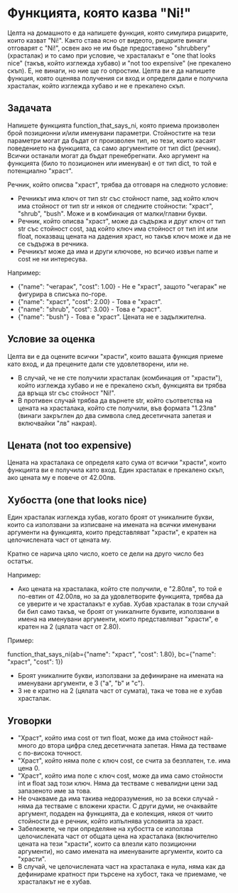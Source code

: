 # Функцията, която казва "Ni!"
Целта на домашното е да напишете функция, която симулира рицарите, които казват "Ni!". Както става ясно от видеото, рицарите винаги отговарят с "Ni!", освен ако не им бъде предоставено "shrubbery" (храсталак) и то само при условие, че храсталакът е "one that looks nice" (такъв, който изглежда хубаво) и "not too expensive" (не прекалено скъп). Е, не винаги, но ние ще го опростим. Целта ви е да напишете функция, която оценява получения си вход и определя дали е получила храсталак, който изглежда хубаво и не е прекалено скъп.

## Задачата
Напишете функцията function_that_says_ni, която приема произволен брой позиционни и/или именувани параметри. Стойностите на тези параметри могат да бъдат от произволен тип, но тези, които касаят поведението на функцията, са само аргументите от тип dict (речник). Всички останали могат да бъдат пренебрегнати. Ако аргумент на функцията (било то позиционен или именуван) е от тип dict, то той е потенциално "храст".

Речник, който описва "храст", трябва да отговаря на следното условие:

 - Речникът има ключ от тип str със стойност name, зад който ключ има стойност от тип str и някоя от следните стойности: "храст", "shrub", "bush". Може и в комбинация от малки/главни букви.
 - Речник, който описва "храст", може да съдържа и друг ключ от тип str със стойност cost, зад който ключ има стойност от тип int или float, показващ цената на дадения храст, но такъв ключ може и да не се съдържа в речника.
 - Речникът може да има и други ключове, но всичко извън name и cost не ни интересува.

Например:

 - {"name": "чегарак", "cost": 1.00} - Не е "храст", защото "чегарак" не фигурира в списъка по-горе.
 - {"name": "храст", "cost": 2.00} - Това е "храст".
 - {"name": "shrub", "cost": 3.00} - Това е "храст".
 - {"name": "bush"} - Това е "храст". Цената не е задължителна.

## Условие за оценка

Целта ви е да оцените всички "храсти", които вашата функция приеме като вход, и да прецените дали сте удовлетворени, или не.

 - В случай, че не сте получили храсталак (комбинация от "храсти"), който изглежда хубаво и не е прекалено скъп, функцията ви трябва да връща str със стойност "Ni!".
 - В противен случай трябва да върнете str, който съответства на цената на храсталака, който сте получили, във формата "1.23лв" (винаги закръглен до два символа след десетичната запетая и включвайки "лв" накрая).

## Цената (not too expensive)
Цената на храсталака се определя като сума от всички "храсти", които функцията ви е получила като вход. Един храсталак е прекалено скъп, ако цената му е повече от 42.00лв.

## Хубостта (one that looks nice)
Един храсталак изглежда хубав, когато броят от уникалните букви, които са използвани за изписване на имената на всички именувани аргументи на функцията, които представляват "храсти", е кратен на целочислената част от цената му.

Кратно се нарича цяло число, което се дели на друго число без остатък.

Например:
 - Ако цената на храсталака, който сте получили, е "2.80лв", то той е по-евтин от 42.00лв, но за да удовлетворите функцията, трябва да се уверите и че храсталакът е хубав. Хубав храсталак в този случай би бил само такъв, че броят от уникалните буквите, използвани в имена на именувани аргументи, които представляват "храсти", е кратен на 2 (цялата част от 2.80).

Пример:

function_that_says_ni(ab={"name": "храст", "cost": 1.80}, bc={"name": "храст", "cost": 1})
 - Броят уникалните букви, използвани за дефиниране на имената на именувани аргументи, е 3 ("a", "b" и "c").
 - 3 не е кратно на 2 (цялата част от сумата), така че това не е хубав храсталак.


## Уговорки
- "Храст", който има cost от тип float, може да има стойност най-много до втора цифра след десетичната запетая. Няма да тестваме с по-висока точност.
- "Храст", който няма поле с ключ cost, се счита за безплатен, т.е. има цена 0.
- "Храст", който има поле с ключ cost, може да има само стойности int и float зад този ключ. Няма да тестваме с невалидни цени зад запазеното име за това.
- Не очакваме да има такива недоразумения, но за всеки случай - няма да тестваме с вложени храсти. С други думи, не очаквайте аргумент, подаден на функцията, да е колекция, някоя от чиито стойности да е речник, който изпълнява условията за храст.
- Забележете, че при определяне на хубостта се използва целочислената част от общата цена на храсталака (включително цената на тези "храсти", които са влезли като позиционни аргументи), но само имената на именуваните аргументи, които са "храсти".
- В случай, че целочислената част на храсталака е нула, няма как да дефинираме кратност при търсене на хубост, така че приемаме, че храсталакът не е хубав.
